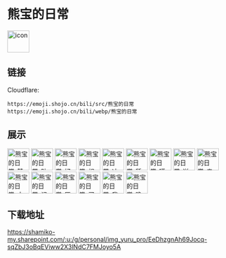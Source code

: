 # 熊宝的日常
<img src="https://emoji.shojo.cn/bili/src/熊宝的日常/icon.png" width="50" height="50" alt="icon">

## 链接
Cloudflare:
```
https://emoji.shojo.cn/bili/src/熊宝的日常
https://emoji.shojo.cn/bili/webp/熊宝的日常
```
## 展示
<img src="https://emoji.shojo.cn/bili/src/熊宝的日常/熊宝的日常-赞.png" width="50" height="50" alt="熊宝的日常-赞">
<img src="https://emoji.shojo.cn/bili/src/熊宝的日常/熊宝的日常-贴贴.png" width="50" height="50" alt="熊宝的日常-贴贴">
<img src="https://emoji.shojo.cn/bili/src/熊宝的日常/熊宝的日常-好捏.png" width="50" height="50" alt="熊宝的日常-好捏">
<img src="https://emoji.shojo.cn/bili/src/熊宝的日常/熊宝的日常-想吃.png" width="50" height="50" alt="熊宝的日常-想吃">
<img src="https://emoji.shojo.cn/bili/src/熊宝的日常/熊宝的日常-冲.png" width="50" height="50" alt="熊宝的日常-冲">
<img src="https://emoji.shojo.cn/bili/src/熊宝的日常/熊宝的日常-舔屏.png" width="50" height="50" alt="熊宝的日常-舔屏">
<img src="https://emoji.shojo.cn/bili/src/熊宝的日常/熊宝的日常-噗.png" width="50" height="50" alt="熊宝的日常-噗">
<img src="https://emoji.shojo.cn/bili/src/熊宝的日常/熊宝的日常-送我.png" width="50" height="50" alt="熊宝的日常-送我">
<img src="https://emoji.shojo.cn/bili/src/熊宝的日常/熊宝的日常-亲亲.png" width="50" height="50" alt="熊宝的日常-亲亲">
<img src="https://emoji.shojo.cn/bili/src/熊宝的日常/熊宝的日常-大佬.png" width="50" height="50" alt="熊宝的日常-大佬">
<img src="https://emoji.shojo.cn/bili/src/熊宝的日常/熊宝的日常-记录罪证.png" width="50" height="50" alt="熊宝的日常-记录罪证">
<img src="https://emoji.shojo.cn/bili/src/熊宝的日常/熊宝的日常-厌恶.png" width="50" height="50" alt="熊宝的日常-厌恶">
<img src="https://emoji.shojo.cn/bili/src/熊宝的日常/熊宝的日常-买了.png" width="50" height="50" alt="熊宝的日常-买了">
<img src="https://emoji.shojo.cn/bili/src/熊宝的日常/熊宝的日常-我很好.png" width="50" height="50" alt="熊宝的日常-我很好">
<img src="https://emoji.shojo.cn/bili/src/熊宝的日常/熊宝的日常-晚安.png" width="50" height="50" alt="熊宝的日常-晚安">

## 下载地址

https://shamiko-my.sharepoint.com/:u:/g/personal/img_yuru_pro/EeDhzgnAh69Jocq-sqZbJ3oBqEViww2X3lNdC7FMJoyo5A